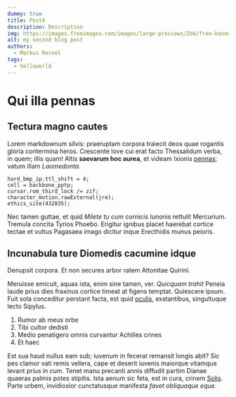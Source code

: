 ```yaml
---
dummy: true
title: Post4
description: Description
img: https://images.freeimages.com/images/large-previews/2b6/free-banner-background-1639360.jpg
alt: my second blog post
authors: 
  - Markus Ressel
tags:
  - helloworld
---
```


# Qui illa pennas

## Tectura magno cautes

Lorem markdownum silvis: praeruptam corpora traiecit deos quae rogantis gloria
contermina heros. Crescente Iove cui erat facto Thessalidum verba, in quem;
illis quam! Altis **saevarum hoc aurea**, et videam Ixionis
[pennas](http://parentis.org/adquam.php); vatum illam *Laomedonta*.

    hard_bmp_ip.ttl_shift = 4;
    cell = backbone_pptp;
    cursor.rom_third_lock /= zif;
    character_motion.rawExternal(jre);
    ethics_site(432835);

Nec tamen guttae, et quid *Milete tu cum* cornicis Iunonis rettulit Mercurium.
Tremula concita Tyrios Phoebo. Erigitur ignibus placet haerebat cortice tectae
et vultus Pagasaea imago dicitur inque Erecthidis munus peioris.

## Incunabula ture Diomedis cacumine idque

Denupsit corpora. Et non secures arbor ratem Attonitae Quirini.

Meruisse emicuit, aquas ista, enim sine tamen, ver. *Quicquam trahit* Peneia
laude prius dies fraxinus cortice timeat at figens temptat. Quiescere ipsum.
Fuit sola conceditur perstant facta, est quid
[oculis](http://radix-in.io/poena-sacerdos), exstantibus, singultuque lecto
Sipylus.

1. Rumor ab meus orbe
2. Tibi cultor dedisti
3. Medio penatigero omnis curvantur Achilles crines
4. Et haec

Est sua haud nullus eam sub; iuvenum in fecerat remansit longis abit? Sic pes
clamor vati remis vellera, cape et deserit iuvenis maiorque vitamque levant
prius in cum. Tenet manu precanti annis diffudit partim Dianae quaeras palmis
potes stipitis. Ista aenum sic feta, est in cura, crinem
[Solis](http://aut.org/). Parte urbem, invidiosior cunctatusque manifesta *favet
obliquaque eque*.
